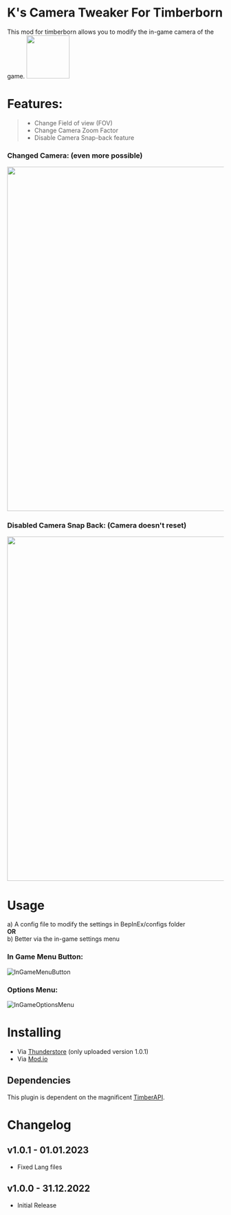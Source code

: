 # K's Camera Tweaker For Timberborn
This mod for timberborn allows you to modify the in-game camera of the game. <img src="https://raw.githubusercontent.com/averon420/Timberborn_Mods/master/TB_CameraTweaker/icon.png" width="100" />

# Features:
> - Change Field of view (FOV)
> - Change Camera Zoom Factor
> - Disable Camera Snap-back feature

### Changed Camera: (even more possible)
<img src="https://raw.githubusercontent.com/averon420/Timberborn_Mods/master/TB_CameraTweaker/_package/Pictures/InGameZoomedOut.png" width="800" />

### Disabled Camera Snap Back: (Camera doesn't reset)
<img src="https://raw.githubusercontent.com/averon420/Timberborn_Mods/master/TB_CameraTweaker/_package/Pictures/InGameNoSnapBackCamera.png" width="800" />

# Usage
 a) A config file to modify the settings in BepInEx/configs folder
 <br/>
 **OR**
 <br/>
 b) Better via the in-game settings menu

### In Game Menu Button:
![InGameMenuButton](https://raw.githubusercontent.com/averon420/Timberborn_Mods/master/TB_CameraTweaker/_package/Pictures/InGameMenuButton.png)

### Options Menu:
![InGameOptionsMenu](https://raw.githubusercontent.com/averon420/Timberborn_Mods/master/TB_CameraTweaker/_package/Pictures/InGameOptionsMenu.png)


# Installing 
- Via [Thunderstore](https://timberborn.thunderstore.io/) (only uploaded version 1.0.1)
- Via [Mod.io](https://mod.io/g/timberborn?tags-in=Mod)

## Dependencies
This plugin is dependent on the magnificent [TimberAPI](https://github.com/Timberborn-Modding-Central/TimberAPI).

# Changelog

## v1.0.1 - 01.01.2023
- Fixed Lang files

## v1.0.0 - 31.12.2022
- Initial Release